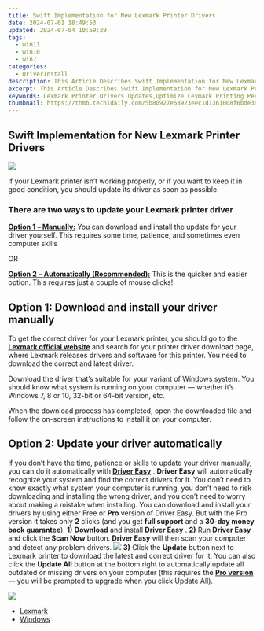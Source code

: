 ```yaml
---
title: Swift Implementation for New Lexmark Printer Drivers
date: 2024-07-01 18:49:53
updated: 2024-07-04 10:59:29
tags:
  - win11
  - win10
  - win7
categories:
  - DriverInstall
description: This Article Describes Swift Implementation for New Lexmark Printer Drivers
excerpt: This Article Describes Swift Implementation for New Lexmark Printer Drivers
keywords: Lexmark Printer Drivers Updates,Optimize Lexmark Printing Performance,Swift Driver Installation Guide,Compatibility with New Lexmark Printers,Latest Lexmark Drivers Download,Lexmark Printer Driver Troubleshooting,Enhancing Print Quality with Lexmark Drivers
thumbnail: https://thmb.techidaily.com/5b80927e68923eec1d1361008f6bde3827f135dcc6188baf767c77fe55f4ad9e.png
---
```


## Swift Implementation for New Lexmark Printer Drivers

![](https://images.drivereasy.com/wp-content/uploads/2018/05/img_5af0328223eef-269x300.jpg)

If your Lexmark printer isn’t working properly, or if you want to keep it in good condition, you should update its driver as soon as possible.

### There are two ways to update your Lexmark printer driver

[**Option 1** **– Manually:**](#man) You can download and install the update for your driver yourself. This requires some time, patience, and sometimes even computer skills

OR

[**Option 2** **– Automatically (Recommended):**](#auto) This is the quicker and easier option. This requires just a couple of mouse clicks!

## Option 1: Download and install your driver manually

To get the correct driver for your Lexmark printer, you should go to the **[Lexmark official website](https://www.lexmark.com/)**  and search for your printer driver download page, where Lexmark releases drivers and software for this printer. You need to download the correct and latest driver.

 Download the driver that’s suitable for your variant of Windows system. You should know what system is running on your computer — whether it’s Windows 7, 8 or 10, 32-bit or 64-bit version, etc.

When the download process has completed, open the downloaded file and follow the on-screen instructions to install it on your computer.

## Option 2: Update your driver automatically

If you don’t have the time, patience or skills to update your driver manually, you can do it automatically with [**Driver Easy**](https://tools.techidaily.com/drivereasy/download/) . **Driver Easy**  will automatically recognize your system and find the correct drivers for it. You don’t need to know exactly what system your computer is running, you don’t need to risk downloading and installing the wrong driver, and you don’t need to worry about making a mistake when installing.  You can download and install your drivers by using either Free or **Pro**  version of Driver Easy. But with the Pro version it takes only **2**  clicks (and you get **full support** and a **30-day money back guarantee**): **1)** [**Download**](https://tools.techidaily.com/drivereasy/download/) and install **Driver Easy** . **2)** Run **Driver Easy** and click the **Scan Now** button. **Driver Easy**  will then scan your computer and detect any problem drivers. ![](https://images.drivereasy.com/wp-content/uploads/2018/04/img_5ad448343f7d8.png) **3)**  Click the **Update**  button next to Lexmark printer to download the latest and correct driver for it. You can also click the **Update All**  button at the bottom right to automatically update all outdated or missing drivers on your computer (this requires the **[Pro version](https://tools.techidaily.com/drivereasy/download/)**  — you will be prompted to upgrade when you click Update All).

![](https://images.drivereasy.com/wp-content/uploads/2018/05/img_5af034a57d052.jpg)

* [Lexmark](https://store.drivereasy.com/order/cart.php?PRODS=4731822&QTY=1&AFFILIATE=108875)
* [Windows](https://tools.techidaily.com/drivereasy/download/)

<ins class="adsbygoogle"
     style="display:block"
     data-ad-format="autorelaxed"
     data-ad-client="ca-pub-7571918770474297"
     data-ad-slot="1223367746"></ins>



<ins class="adsbygoogle"
     style="display:block"
     data-ad-client="ca-pub-7571918770474297"
     data-ad-slot="8358498916"
     data-ad-format="auto"
     data-full-width-responsive="true"></ins>
